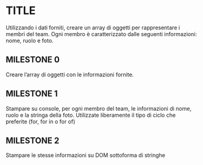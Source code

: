 # TITLE

Utilizzando i dati forniti, creare un array di oggetti per rappresentare i membri del team.
Ogni membro è caratterizzato dalle seguenti informazioni: nome, ruolo e foto.

## MILESTONE 0

Creare l’array di oggetti con le informazioni fornite.

## MILESTONE 1

Stampare su console, per ogni membro del team, le informazioni di nome, ruolo e la stringa della foto.
Utilizzate liberamente il tipo di ciclo che preferite (for, for in o for of)

## MILESTONE 2

Stampare le stesse informazioni su DOM sottoforma di stringhe
